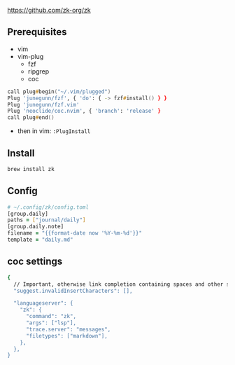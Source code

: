 https://github.com/zk-org/zk

## Prerequisites
* vim
* vim-plug
  * fzf
  * ripgrep
  * coc

```zsh
call plug#begin("~/.vim/plugged")
Plug 'junegunn/fzf', { 'do': { -> fzf#install() } }
Plug 'junegunn/fzf.vim'
Plug 'neoclide/coc.nvim', { 'branch': 'release' }
call plug#end()
```
* then in vim: `:PlugInstall`

## Install
```zsh
brew install zk
```

## Config
```zsh
# ~/.config/zk/config.toml
[group.daily]
paths = ["journal/daily"]
[group.daily.note]
filename = "{{format-date now '%Y-%m-%d'}}"
template = "daily.md"
```

## coc settings
```zsh
{
  // Important, otherwise link completion containing spaces and other special characters won't work.
  "suggest.invalidInsertCharacters": [],

  "languageserver": {
    "zk": {
      "command": "zk",
      "args": ["lsp"],
      "trace.server": "messages",
      "filetypes": ["markdown"],
    },
  },
}
```
